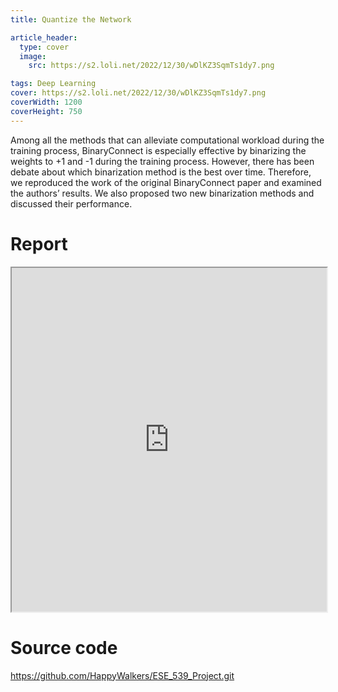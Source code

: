 ```yaml
---
title: Quantize the Network

article_header:
  type: cover
  image:
    src: https://s2.loli.net/2022/12/30/wDlKZ3SqmTs1dy7.png

tags: Deep Learning
cover: https://s2.loli.net/2022/12/30/wDlKZ3SqmTs1dy7.png
coverWidth: 1200
coverHeight: 750
---
```



Among all the methods that can alleviate computational workload during the training process, BinaryConnect is especially effective by binarizing the weights to +1 and -1 during the training process. However, there has been debate about which binarization method is the best over time. Therefore, we reproduced the work of the original BinaryConnect paper and examined the authors’ results. We also proposed two new binarization methods and discussed their performance.

# Report

<div class="row">
	<iframe src="https://drive.google.com/file/d/1E2kyRiy45Zfvhh-fzp8zqyMHlvHs7nKw/preview" style="width:100%; height:550px"></iframe>
</div>

# Source code

https://github.com/HappyWalkers/ESE_539_Project.git
